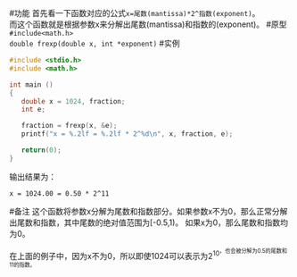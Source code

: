 #功能
首先看一下函数对应的公式`x=尾数(mantissa)*2^指数(exponent)`。  
而这个函数就是根据参数x来分解出尾数(mantissa)和指数的(exponent)。
#原型
`#include<math.h>`  
`double frexp(double x, int *exponent)`
#实例
```c
#include <stdio.h>
#include <math.h>

int main ()
{
   double x = 1024, fraction;
   int e;

   fraction = frexp(x, &e);
   printf("x = %.2lf = %.2lf * 2^%d\n", x, fraction, e);

   return(0);
}
```
输出结果为：
```shell
x = 1024.00 = 0.50 * 2^11
```
#备注
这个函数将参数x分解为尾数和指数部分。如果参数x不为0，那么正常分解出尾数和指数，其中尾数的绝对值范围为[-0.5,1)。
如果x为0，那么尾数和指数均为0。

在上面的例子中，因为x不为0，所以即使1024可以表示为2<sup>10<sup>，也会被分解为0.5的尾数和11的指数。
